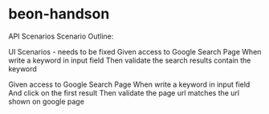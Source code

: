 # beon-handson

API Scenarios
Scenario Outline:



UI Scenarios - needs to be fixed
Given access to Google Search Page
When write a keyword in input field
Then validate the search results contain the keyword

Given access to Google Search Page
When write a keyword in input field
And click on the first result
Then validate the page url matches the url shown on google page